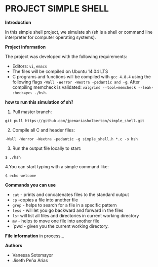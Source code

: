 # PROJECT SIMPLE SHELL

**Introduction**

In this simple shell project, we simulate sh (sh is a shell or command line interpreter for computer operating systems).

**Project information**

The project was developed with the following requirements:

- Editors: `vi`, `emacs`
- The files will be compiled on Ubuntu 14.04 LTS
- C programs and functions will be compiled with `gcc 4.8.4` using the following flags `-Wall -Werror -Wextra -pedantic and -g`. After compiling memcheck is validated: `valgrind --tool=memcheck --leak-check=yes ./hsh`.

**how to run this simulation of sh?**

1. Pull master branch: 

  `git pull https://github.com/jpenariasholberton/simple_shell.git`

2. Compile all C and header files:

  `-Wall -Werror -Wextra -pedantic -g simple_shell.h *.c -o hsh`

3. Run the output file locally to start:

  `$ ./hsh`

4.You can start typing with a simple command like:

  `$ echo welcome`

**Commands you can use**

* `cat` - prints and concatenates files to the standard output
* `cp` -copies a file into another file
* `grep` - helps to search for a file in a specific pattern
* `less` - will let you go backward and forward in the files
* `ls`- will list all files and directories in current working directory
* `mv` - helps to move one file into another file
* `pwd - given you the current working directory.

**File information**
in process...

**Authors**
- Vanessa Sotomayor 
- Jiseth Peña Arias

